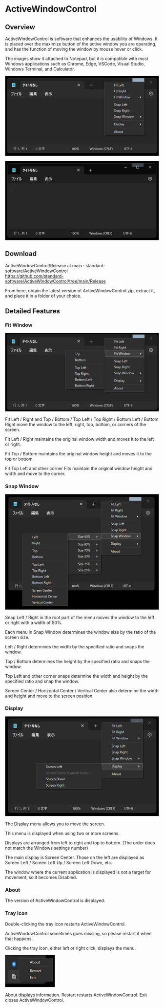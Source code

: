 # ActiveWindowControl

## Overview

ActiveWindowControl is software that enhances the usability of Windows.
It is placed over the maximize button of the active window you are operating, and has the function of moving the window by mouse hover or click.

The images show it attached to Notepad, but it is compatible with most Windows applications such as Chrome, Edge, VSCode, Visual Studio, Windows Terminal, and Calculator.

![](README/README_2025-01-29_10-11-44.png)

![](README/README_2025-01-29_10-10-40.png)

## Download

ActiveWindowControl/Release at main · standard-software/ActiveWindowControl  
https://github.com/standard-software/ActiveWindowControl/tree/main/Release  

From here, obtain the latest version of ActiveWindowControl.zip, extract it, and place it in a folder of your choice.

## Detailed Features

### Fit Window

![](README/README_2025-01-29_10-19-20.png)

Fit Left / Right and Top / Bottom / Top Left / Top Right / Bottom Left / Bottom Right move the window to the left, right, top, bottom, or corners of the screen.

Fit Left / Right maintains the original window width and moves it to the left or right.

Fit Top / Bottom maintains the original window height and moves it to the top or bottom.

Fit Top Left and other corner Fits maintain the original window height and width and move to the corner.

### Snap Window

![](README/README_2025-01-29_13-04-37.png)

Snap Left / Right in the root part of the menu moves the window to the left or right with a width of 50%.

Each menu in Snap Window determines the window size by the ratio of the screen size.

Left / Right determines the width by the specified ratio and snaps the window.

Top / Bottom determines the height by the specified ratio and snaps the window.

Top Left and other corner snaps determine the width and height by the specified ratio and snap the window.

Screen Center / Horizontal Center / Vertical Center also determine the width and height and move to the screen position.

### Display

![](README/README_2025-01-29_10-21-26.png)

The Display menu allows you to move the screen.

This menu is displayed when using two or more screens.

Displays are arranged from left to right and top to bottom. (The order does not match the Windows settings number)

The main display is Screen Center.
Those on the left are displayed as Screen Left / Screen Left Up / Screen Left Down, etc.

The window where the current application is displayed is not a target for movement, so it becomes Disabled.

### About

The version of ActiveWindowControl is displayed.

### Tray Icon

Double-clicking the tray icon restarts ActiveWindowControl.

ActiveWindowControl sometimes goes missing, so please restart it when that happens.

Clicking the tray icon, either left or right click, displays the menu.

![](README/README_2025-01-29_13-29-00.png)

About displays information.
Restart restarts ActiveWindowControl.
Exit closes ActiveWindowControl.

